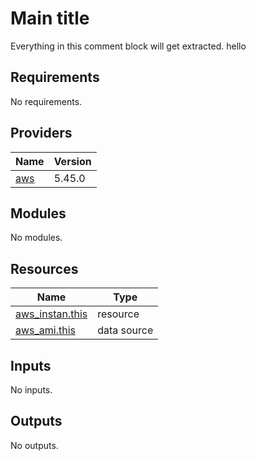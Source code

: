 <!-- BEGIN_TF_DOCS -->
# Main title

Everything in this comment block will get extracted.
hello

## Requirements

No requirements.

## Providers

| Name | Version |
|------|---------|
| <a name="provider_aws"></a> [aws](#provider\_aws) | 5.45.0 |

## Modules

No modules.

## Resources

| Name | Type |
|------|------|
| [aws_instan.this](https://registry.terraform.io/providers/hashicorp/aws/latest/docs/resources/instan) | resource |
| [aws_ami.this](https://registry.terraform.io/providers/hashicorp/aws/latest/docs/data-sources/ami) | data source |

## Inputs

No inputs.

## Outputs

No outputs.
<!-- END_TF_DOCS -->